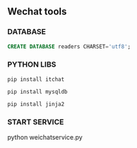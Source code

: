 ## Wechat tools

### DATABASE 
```SQL
CREATE DATABASE readers CHARSET='utf8';
```

### PYTHON LIBS

```shell
pip install itchat

pip install mysqldb

pip install jinja2
```


### START SERVICE
python weichatservice.py
